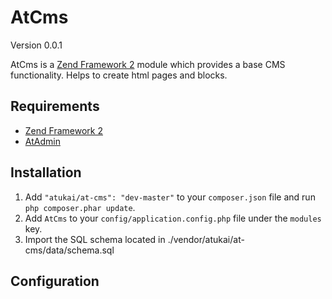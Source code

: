 # AtCms

Version 0.0.1

AtCms is a [Zend Framework 2](http://framework.zend.com) module which provides a base CMS functionality. Helps to create html pages and blocks.

## Requirements

* [Zend Framework 2](https://github.com/zendframework/zf2)
* [AtAdmin](https://github.com/atukai/AtAdmin)


## Installation

 1. Add `"atukai/at-cms": "dev-master"` to your `composer.json` file and run `php composer.phar update`.
 2. Add `AtCms` to your `config/application.config.php` file under the `modules` key.
 3. Import the SQL schema located in ./vendor/atukai/at-cms/data/schema.sql

## Configuration